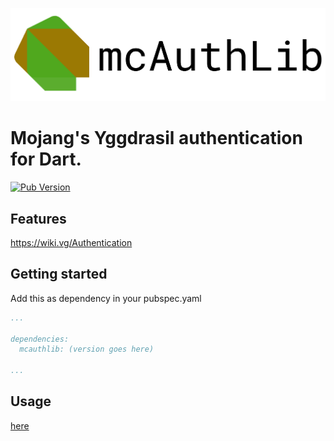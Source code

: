 ![logo](https://github.com/GiftShower/mcauthlib/blob/master/image/mcAuthLib.png)

# Mojang's Yggdrasil authentication for Dart.

<a href="https://pub.dev/packages/mcauthlib"><img alt="Pub Version" src="https://img.shields.io/pub/v/mcauthlib"></a>

## Features

https://wiki.vg/Authentication

## Getting started

Add this as dependency in your pubspec.yaml

```yaml
...

dependencies:
  mcauthlib: (version goes here)
  
...
```

## Usage

[here](https://github.com/GiftShower/mcauthlib/blob/master/example/mcauthlib_example.dart)

